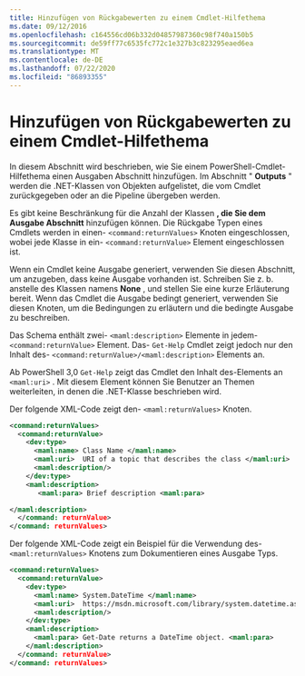 ```yaml
---
title: Hinzufügen von Rückgabewerten zu einem Cmdlet-Hilfethema
ms.date: 09/12/2016
ms.openlocfilehash: c164556cd06b332d04857987360c98f740a150b5
ms.sourcegitcommit: de59ff77c6535fc772c1e327b3c823295eaed6ea
ms.translationtype: MT
ms.contentlocale: de-DE
ms.lasthandoff: 07/22/2020
ms.locfileid: "86893355"
---
```

# <a name="how-to-add-return-values-to-a-cmdlet-help-topic"></a>Hinzufügen von Rückgabewerten zu einem Cmdlet-Hilfethema

In diesem Abschnitt wird beschrieben, wie Sie einem PowerShell-Cmdlet-Hilfethema einen Ausgaben Abschnitt hinzufügen. Im Abschnitt " **Outputs** " werden die .NET-Klassen von Objekten aufgelistet, die vom Cmdlet zurückgegeben oder an die Pipeline übergeben werden.

Es gibt keine Beschränkung für die Anzahl der Klassen **, die Sie dem Ausgabe Abschnitt** hinzufügen können. Die Rückgabe Typen eines Cmdlets werden in einen- `<command:returnValues>` Knoten eingeschlossen, wobei jede Klasse in ein- `<command:returnValue>` Element eingeschlossen ist.

Wenn ein Cmdlet keine Ausgabe generiert, verwenden Sie diesen Abschnitt, um anzugeben, dass keine Ausgabe vorhanden ist. Schreiben Sie z. b. anstelle des Klassen namens **None** , und stellen Sie eine kurze Erläuterung bereit. Wenn das Cmdlet die Ausgabe bedingt generiert, verwenden Sie diesen Knoten, um die Bedingungen zu erläutern und die bedingte Ausgabe zu beschreiben.

Das Schema enthält zwei- `<maml:description>` Elemente in jedem- `<command:returnValue>` Element.
Das- `Get-Help` Cmdlet zeigt jedoch nur den Inhalt des- `<command:returnValue>/<maml:description>` Elements an.

Ab PowerShell 3,0 `Get-Help` zeigt das Cmdlet den Inhalt des-Elements an `<maml:uri>` .
Mit diesem Element können Sie Benutzer an Themen weiterleiten, in denen die .NET-Klasse beschrieben wird.

Der folgende XML-Code zeigt den- `<maml:returnValues>` Knoten.

```xml
<command:returnValues>
  <command:returnValue>
    <dev:type>
      <maml:name> Class Name </maml:name>
      <maml:uri>  URI of a topic that describes the class </maml:uri>
      <maml:description/>
    </dev:type>
    <maml:description>
       <maml:para> Brief description <maml:para>

</maml:description>
  </command: returnValue>
</command: returnValues>
```

Der folgende XML-Code zeigt ein Beispiel für die Verwendung des- `<maml:returnValues>` Knotens zum Dokumentieren eines Ausgabe Typs.

```xml
<command:returnValues>
  <command:returnValue>
    <dev:type>
      <maml:name> System.DateTime </maml:name>
      <maml:uri>  https://msdn.microsoft.com/library/system.datetime.aspx </maml:uri>
      <maml:description/>
    </dev:type>
    <maml:description>
      <maml:para> Get-Date returns a DateTime object. <maml:para>
    </maml:description>
  </command: returnValue>
</command: returnValues>
```
